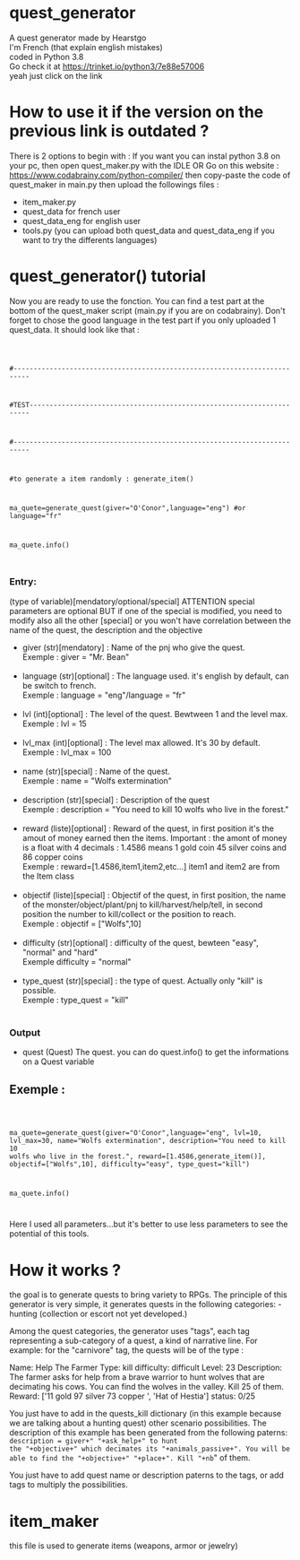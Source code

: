 
# quest_generator
A quest generator made by Hearstgo<br>
I'm French (that explain english mistakes)<br>
coded in Python 3.8<br>
Go check it at https://trinket.io/python3/7e88e57006<br>
yeah just click on the link

# How to use it if the version on the previous link is outdated ? 
There is 2 options to begin with :
If you want you can instal python 3.8 on your pc, then open quest_maker.py with the IDLE
OR
Go on this website : https://www.codabrainy.com/python-compiler/
then copy-paste the code of quest_maker in main.py
then upload the followings files :
- item_maker.py
- quest_data for french user
- quest_data_eng for english user
- tools.py
(you can upload both quest_data and quest_data_eng if you want to try the differents languages)

# quest_generator() tutorial

Now you are ready to use the fonction. You can find a test part at the bottom of the quest_maker script (main.py if you are on codabrainy). Don't forget to chose the good language in the test part if you only uploaded 1 quest_data.
It should look like that :

<code>

#--------------------------------------------------------------------------

#TEST----------------------------------------------------------------------

#--------------------------------------------------------------------------

#to generate a item randomly : generate_item()

ma_quete=generate_quest(giver="O'Conor",language="eng") #or language="fr"

ma_quete.info()

</code>


### Entry: 
(type of variable)[mendatory/optional/special]
ATTENTION special parameters are optional BUT if one of the special is modified, you need to modify also all the other [special]
or you won't have correlation between the name of the quest, the description and the objective

- giver (str)[mendatory] : Name of the pnj who give the quest.<br>
Exemple : giver = "Mr. Bean"<br><br>
- language (str)[optional] : The language used. it's english by default, can be switch to french.<br>
Exemple : language = "eng"/language = "fr"<br><br>
- lvl (int)[optional] : The level of the quest. Bewtween 1 and the level max.<br>
Exemple : lvl = 15<br><br>
- lvl_max (int)[optional] : The level max allowed. It's 30 by default.<br>
Exemple : lvl_max = 100<br><br>
- name (str)[special] : Name of the quest.<br>
Exemple : name = "Wolfs extermination"<br><br>
- description (str)[special] : Description of the quest<br>
Exemple : description = "You need to kill 10 wolfs who live in the forest."<br><br>
- reward (liste)[optional] : Reward of the quest, in first position it's the amout of money earned then the items. Important : the amont of money is a float with 4 decimals : 1.4586 means 1 gold coin 45 silver coins and 86 copper coins<br>
Exemple : reward=[1.4586,item1,item2,etc...] item1 and item2 are from the Item class<br><br>
- objectif (liste)[special] : Objectif of the quest, in first position, the name of the monster/object/plant/pnj to kill/harvest/help/tell,
	in second position the number to kill/collect or the position to reach.<br>
Exemple : objectif = ["Wolfs",10]<br><br>
- difficulty (str)[optional] : difficulty of the quest, bewteen "easy", "normal" and "hard"<br>
Exemple difficulty = "normal"<br><br>
- type_quest (str)[special] : the type of quest. Actually only "kill" is possible.<br>
Exemple : type_quest = "kill"<br><br>

### Output
- quest (Quest) The quest. you can do quest.info() to get the informations on a Quest variable

## Exemple :
<code>
  
ma_quete=generate_quest(giver="O'Conor",language="eng",
lvl=10,
lvl_max=30,
name="Wolfs extermination",
description="You need to kill 10 wolfs who live in the forest.",
reward=[1.4586,generate_item()],
objectif=["Wolfs",10],
difficulty="easy",
type_quest="kill")
  
ma_quete.info()

</code>

Here I used all parameters...but it's better to use less parameters to see the potential of this tools.

# How it works ?
the goal is to generate quests to bring variety to RPGs.
The principle of this generator is very simple, it generates quests in the following categories:
-hunting 
(collection or escort not yet developed.)

Among the quest categories, the generator uses "tags", each tag representing a sub-category of a quest, a kind of narrative line.
For example: for the "carnivore" tag, the quests will be of the type :

Name: Help The Farmer
Type: kill
difficulty: difficult
Level: 23
Description: The farmer asks for help from a brave warrior to hunt wolves that are decimating his cows.
You can find the wolves in the valley. Kill 25 of them.
Reward: ['11 gold 97 silver 73 copper ', 'Hat of Hestia']
status: 0/25

You just have to add in the quests_kill dictionary (in this example because we are talking about a hunting quest) other scenario possibilities.
The description of this example has been generated from the following paterns:
<code>description = giver+" "+ask_help+" to hunt the "+objective+" which decimates its "+animals_passive+". You will be able to find the "+objective+" "+place+". Kill "+nb</code>" of them.

You just have to add quest name or description paterns to the tags, or add tags to multiply the possibilities.

# item_maker
this file is used to generate items (weapons, armor or jewelry)

